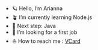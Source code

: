 - :ringed_planet: Hello, I’m Arianna
- :potted_plant: I’m currently learning Node.js 
- 🌱 Next step: Java
- :telescope: I’m looking for a first job
- :sailboat: How to reach me : [VCard](https://ariannatelesca.github.io/VCard/)

<!---
AriannaTelesca/AriannaTelesca is a ✨ special ✨ repository because its `README.md` (this file) appears on your GitHub profile.
You can click the Preview link to take a look at your changes.
--->

